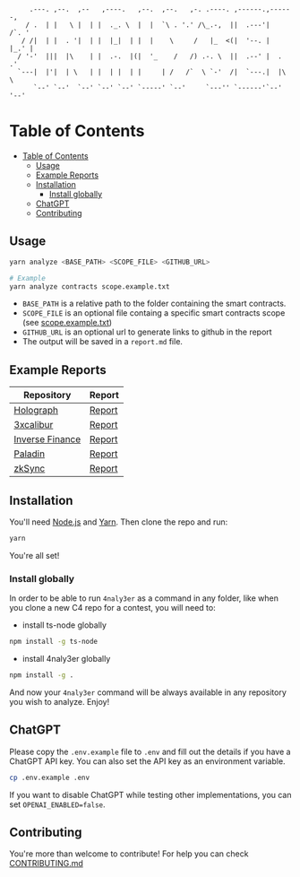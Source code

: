 ```
     .---. ,--.  ,--   ,----.   ,--.  ,--.   ,-. .----. ,------.,------,
    / .  | |   \ |  | |  ._. \  |  |  `\ . '.' /\_.-,  ||  .---'|   /`. '
   / /|  | |  . '|  | |  |_|  | |  |    \     /   |_  <(|  '--. |  |_.' |
  / '-'  |||  |\    | |  .-.  |(|  '_    /   /) .-. \  ||  .--' |  .   .'
  `---|  |'|  | \   | |  | |  | |     | /   /`  \ `-'  /|  `---.|  |\  \
      `--' `--'  `--' `--' `--' `-----' `--'     `---'' `------'`--' '--'
```

# Table of Contents

- [Table of Contents](#table-of-contents)
  - [Usage](#usage)
  - [Example Reports](#example-reports)
  - [Installation](#installation)
    - [Install globally](#install-globally)
  - [ChatGPT](#chatgpt)
  - [Contributing](#contributing)

## Usage

```bash
yarn analyze <BASE_PATH> <SCOPE_FILE> <GITHUB_URL>

# Example
yarn analyze contracts scope.example.txt
```

- `BASE_PATH` is a relative path to the folder containing the smart contracts.
- `SCOPE_FILE` is an optional file containg a specific smart contracts scope (see [scope.example.txt](./scope.example.txt))
- `GITHUB_URL` is an optional url to generate links to github in the report
- The output will be saved in a `report.md` file.

## Example Reports

| Repository                                                                        | Report                                                                     |
| --------------------------------------------------------------------------------- | -------------------------------------------------------------------------- |
| [Holograph](https://code4rena.com/contests/2022-10-holograph-contest)             | [Report](https://gist.github.com/Picodes/e9f1bb87ae832695694175abd8f9797f) |
| [3xcalibur](https://code4rena.com/contests/2022-10-3xcalibur-contest)             | [Report](https://gist.github.com/Picodes/51789d48e3a3c9246a48bb490d688343) |
| [Inverse Finance](https://code4rena.com/contests/2022-10-inverse-finance-contest) | [Report](https://gist.github.com/Picodes/8d3a45d6d1362fb9953d631d8c84a29f) |
| [Paladin](https://code4rena.com/contests/2022-10-paladin-warden-pledges-contest)  | [Report](https://gist.github.com/Picodes/2d23ed5128036f1b475654d5bcca9eed) |
| [zkSync](https://code4rena.com/contests/2022-10-inverse-finance-contest)          | [Report](https://gist.github.com/Picodes/1f87a82e954cc749dea9d9961d5f4dff) |

## Installation

You'll need [Node.js](https://nodejs.org/) and [Yarn](https://yarnpkg.com/). Then clone the repo and run:

```bash
yarn
```
You're all set!

### Install globally

In order to be able to run `4naly3er` as a command in any folder, like when you clone a new C4 repo for a contest, you will need to:

- install ts-node globally
```bash
npm install -g ts-node
```

- install 4naly3er globally
```bash
npm install -g .
```

And now your `4naly3er` command will be always available in any repository you wish to analyze. Enjoy!

## ChatGPT
Please copy the `.env.example` file to `.env` and fill out the details if you have a ChatGPT API key. You can also set the API key as an environment variable.
```bash
cp .env.example .env
```
If you want to disable ChatGPT while testing other implementations, you can set `OPENAI_ENABLED=false`.



## Contributing

You're more than welcome to contribute! For help you can check [CONTRIBUTING.md](CONTRIBUTING.md)
